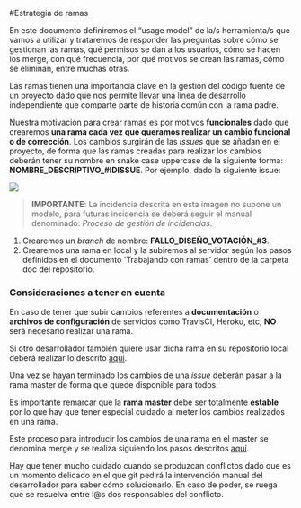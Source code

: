 #Estrategia de ramas

En este documento definiremos el “usage model” de la/s herramienta/s que vamos a utilizar y trataremos de responder las preguntas sobre cómo se gestionan las ramas, qué permisos se dan a los usuarios, cómo se hacen los merge, con qué frecuencia, por qué motivos se crean las ramas, cómo se eliminan, entre muchas otras.

Las ramas tienen una importancia clave en la gestión del código fuente de un proyecto dado que nos permite llevar una línea de desarrollo independiente que comparte parte de historia común con la rama padre. 

Nuestra motivación para crear ramas es por motivos **funcionales** dado que crearemos **una rama cada vez que queramos realizar un cambio funcional o de corrección**. Los cambios surgirán de las *issues* que se añadan en el proyecto, de forma que las ramas creadas para realizar los cambios deberán tener su nombre en snake case uppercase de la siguiente forma: **NOMBRE\_DESCRIPTIVO\_#IDISSUE**. Por ejemplo, dado la siguiente issue:

![](https://lh4.googleusercontent.com/JwPxXEVJcx3hNslo9iThD_Wles5iZuQD9UqVi2FNfYDKgZUaLtWOAyXEMDhRh1ZqMRXTQ0fUfqozQ-ZuD_fDw9gwmSttuyWV2zbi_gZTS2YbYeCCa580Ku-bKtCXUxbZ63-Ww967)

> **IMPORTANTE**: La incidencia descrita en esta imagen no supone un modelo, para futuras incidencia se deberá seguir el manual denominado: *Proceso de gestión de incidencias*.

1. Crearemos un *branch* de nombre: **FALLO\_DISEÑO\_VOTACIÓN\_#3**. 
2. Crearemos una rama en local y la subiremos al servidor según los pasos definidos en el documento 'Trabajando con ramas' dentro de la carpeta doc del repositorio.

### Consideraciones a tener en cuenta

En caso de tener que subir cambios referentes a **documentación** o **archivos de configuración** de servicios como TravisCI, Heroku, etc, **NO** será necesario realizar una rama.

Si otro desarrollador también quiere usar dicha rama en su repositorio local deberá realizar lo descrito [aquí](https://1984.lsi.us.es/wiki-egc/index.php/Usando_una_rama_del_servidor). 

Una vez se hayan terminado los cambios de una *issue* deberán pasar a la rama master de forma que quede disponible para todos.

Es importante remarcar que la **rama master** debe ser totalmente **estable** por lo que hay que tener especial cuidado al meter los cambios realizados en una rama. 

Este proceso para introducir los cambios de una rama en el master se denomina merge y se realiza siguiendo los pasos descritos [aquí](https://1984.lsi.us.es/wiki-egc/index.php/Uniendo_ramas). 

Hay que tener mucho cuidado cuando se produzcan conflictos dado que es un momento delicado en el que git pedirá la intervención manual del desarrollador para saber cómo solucionarlo. En caso de poder, se ruega que se resuelva entre l@s dos responsables del conflicto.
